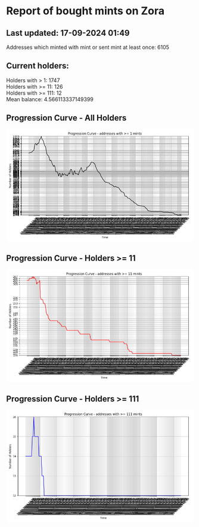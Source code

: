 # Report of bought mints on Zora
## Last updated: 17-09-2024 01:49
Addresses which minted with mint or sent mint at least once: 6105

## Current holders:
Holders with > 1: 1747  
Holders with >= 11: 126  
Holders with >= 111: 12  
Mean balance: 4.566113337149399  

## Progression Curve - All Holders
![addresses with >= 1 mint](progression_curve_all.png)
## Progression Curve - Holders >= 11
![addresses with >= 11 mints](progression_curve_gt_11.png)
## Progression Curve - Holders >= 111
![addresses with >= 111 mints](progression_curve_gt_111.png)
